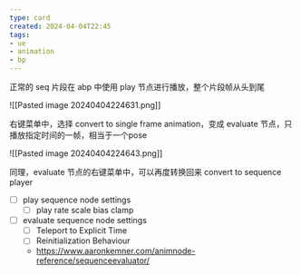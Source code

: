 ```yaml
---
type: card
created: 2024-04-04T22:45
tags:
- ue
- animation
- bp
---
```


正常的 seq 片段在 abp 中使用 play 节点进行播放，整个片段帧从头到尾

![[Pasted image 20240404224631.png]]

右键菜单中，选择 convert to single frame animation，变成 evaluate 节点，只播放指定时间的一帧，相当于一个pose

![[Pasted image 20240404224643.png]]

同理，evaluate 节点的右键菜单中，可以再度转换回来
convert to sequence player

- [ ] play sequence node settings
	- [ ] play rate scale bias clamp
- [ ] evaluate sequence node settings
	- [ ] Teleport to Explicit Time
	- [ ] Reinitialization Behaviour
	- https://www.aaronkemner.com/animnode-reference/sequenceevaluator/